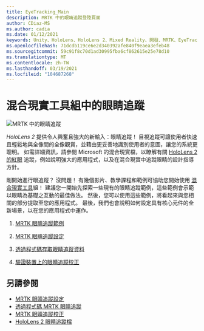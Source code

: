 ```yaml
---
title: EyeTracking_Main
description: MRTK 中的眼睛追蹤登陸頁面
author: CDiaz-MS
ms.author: cadia
ms.date: 01/12/2021
keywords: Unity、HoloLens、HoloLens 2、Mixed Reality、開發、MRTK、EyeTracking、
ms.openlocfilehash: 71dcdb119ce6e2d340392afe840f9eaea3efeb48
ms.sourcegitcommit: 59c91f8c70d1ad30995fba6cf862615e25e78d10
ms.translationtype: MT
ms.contentlocale: zh-TW
ms.lasthandoff: 03/19/2021
ms.locfileid: "104687268"
---
```

# <a name="eye-tracking-in-the-mixed-reality-toolkit"></a>混合現實工具組中的眼睛追蹤

![MRTK 中的眼睛追蹤](../images/eye-tracking/mrtk_et_compilation.png)

_HoloLens 2_ 提供令人興奮且強大的新輸入：眼睛追蹤！
目視追蹤可讓使用者快速且輕鬆地與全像間的全像觀賞，並藉由更妥善地識別使用者的意圖，讓您的系統更聰明。 如需詳細資訊，請參閱 Microsoft 的混合現實檔，以瞭解有關 [HoloLens 2 的紅眼](https://docs.microsoft.com/windows/mixed-reality/eye-tracking) 追蹤，例如說明強大的應用程式，以及在混合現實中追蹤眼睛的設計指導方針。

剛開始進行眼追蹤？ 沒問題！ 有幾個影片、教學課程和範例可協助您開始使用 [混合現實工具](https://github.com/Microsoft/MixedRealityToolkit-Unity)組！
建議您一開始先探索一些現有的眼睛追蹤範例，這些範例會示範以眼睛為基礎之互動的最佳做法。 然後，您可以使用這些範例，將看起來與您相關的部分提取至您的應用程式。 最後，我們也會說明如何設定具有核心元件的全新場景，以在您的應用程式中運作。

1. [MRTK 眼睛追蹤範例](EyeTracking_ExamplesOverview.md)

2. [MRTK 眼睛追蹤設定](EyeTracking_BasicSetup.md)

3. [透過程式碼存取眼睛追蹤資料](EyeTracking_EyeGazeProvider.md)

4. [驗證裝置上的眼睛追蹤校正](EyeTracking_IsUserCalibrated.md)

## <a name="see-also"></a>另請參閱

- [MRTK 眼睛追蹤設定](EyeTracking_BasicSetup.md)
- [透過程式碼 MRTK 眼睛追蹤](EyeTracking_EyeGazeProvider.md)
- [MRTK 眼睛追蹤校正](EyeTracking_IsUserCalibrated.md)
- [HoloLens 2 眼睛追蹤檔](https://docs.microsoft.com/windows/mixed-reality/eye-tracking)

